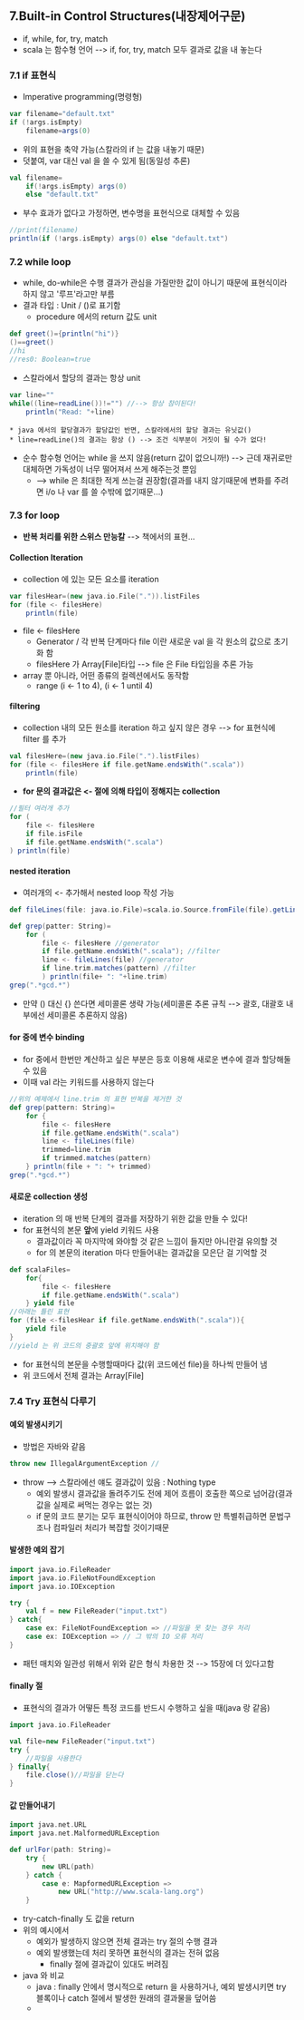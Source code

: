 ## 7.Built-in Control Structures(내장제어구문)
* if, while, for, try, match
* scala 는 함수형 언어 --> if, for, try, match 모두 결과로 값을 내 놓는다

### 7.1 if 표현식
* Imperative programming(명령형)
```scala
var filename="default.txt"
if (!args.isEmpty)
	filename=args(0)
```
* 위의 표현을 축약 가능(스칼라의 if 는 값을 내놓기 때문)
* 덧붙여, var 대신 val 을 쓸 수 있게 됨(동일성 추론)
```scala
val filename=
	if(!args.isEmpty) args(0)
	else "default.txt"
```
* 부수 효과가 없다고 가정하면, 변수명을 표현식으로 대체할 수 있음
```scala
//print(filename)
println(if (!args.isEmpty) args(0) else "default.txt")
```

### 7.2 while loop
* while, do-while은 수행 결과가 관심을 가질만한 값이 아니기 때문에 표현식이라 하지 않고 '루프'라고만 부름
* 결과 타입 :  Unit / ()로 표기함
	* procedure 에서의 return 값도 unit
```scala
def greet()={println("hi")}
()==greet()
//hi
//res0: Boolean=true
```
* 스칼라에서 할당의 결과는 항상 unit
```scala
var line=""
while((line=readLine())!="") //--> 항상 참이된다!
	println("Read: "+line)
```
	* java 에서의 할당결과가 할당값인 반면, 스칼라에서의 할당 결과는 유닛값()
	* line=readLine()의 결과는 항상 () --> 조건 식부분이 거짓이 될 수가 없다!
* 순수 함수형 언어는 while 을 쓰지 않음(return 값이 없으니까!) --> 근데 재귀로만 대체하면 가독성이 너무 떨어져서 쓰게 해주는것 뿐임
	* --> while 은 최대한 적게 쓰는걸 권장함(결과를 내지 않기때문에 변화를 주려면 i/o 나 var 를 쓸 수밖에 없기때문...)

### 7.3 for loop
* **반복 처리를 위한 스위스 만능칼** --> 책에서의 표현...

#### Collection Iteration
* collection 에 있는 모든 요소를 iteration
```scala
var filesHear=(new java.io.File(".")).listFiles
for (file <- filesHere)
	println(file)
```
* file <- filesHere
	* Generator / 각 반복 단계마다 file 이란 새로운 val 을 각 원소의 값으로 초기화 함
	* filesHere 가 Array[File]타입 --> file 은 File 타입임을 추론 가능
* array 뿐 아니라, 어떤 종류의 컬렉션에서도 동작함
	* range (i <- 1 to 4), (i <- 1 until 4)

#### filtering
* collection 내의 모든 원소를 iteration 하고 싶지 않은 경우 --> for 표현식에 filter 를 추가
```scala
val filesHere=(new java.io.File(".").listFiles)
for (file <- filesHere if file.getName.endsWith(".scala"))
	println(file)
```
* **for 문의 결과값은 <- 절에 의해 타입이 정해지는 collection**
```scala
//필터 여러개 추가
for (
	file <- filesHere
	if file.isFile
	if file.getName.endsWith(".scala")
) println(file)
```

#### nested iteration
* 여러개의 <- 추가해서 nested loop 작성 가능
```scala
def fileLines(file: java.io.File)=scala.io.Source.fromFile(file).getLines().toList

def grep(patter: String)=
	for (
		file <- filesHere //generator
		if file.getName.endsWith(".scala"); //filter
		line <- fileLines(file) //generator
		if line.trim.matches(pattern) //filter
		) println(file+ ": "+line.trim)
grep(".*gcd.*")
```
* 만약 () 대신 {} 쓴다면 세미콜론 생략 가능(세미콜론 추론 규칙 --> 괄호, 대괄호 내부에선 세미콜론 추론하지 않음)

#### for 중에 변수 binding
* for 중에서 한번만 계산하고 싶은 부분은 등호 이용해 새로운 변수에 결과 할당해둘 수 있음
* 이때 val 라는 키워드를 사용하지 않는다
```scala
//위의 예제에서 line.trim 의 표현 반복을 제거한 것
def grep(pattern: String)=
	for {
		file <- filesHere
		if file.getName.endsWith(".scala")
		line <- fileLines(file)
		trimmed=line.trim
		if trimmed.matches(pattern)
	} println(file + ": "+ trimmed)
grep(".*gcd.*")
```

#### 새로운 collection 생성
* iteration 의 매 반복 단계의 결과를 저장하기 위한 값을 만들 수 있다!
* for 표현식의 본문 **앞**에 yield 키워드 사용
	* 결과값이라 꼭 마지막에 와야할 것 같은 느낌이 들지만 아니란걸 유의할 것
	* for 의 본문의 iteration 마다 만들어내는 결과값을 모은단 걸 기억할 것
```scala
def scalaFiles=
	for{
		file <- filesHere
		if file.getName.endsWith(".scala")
	} yield file
//아래는 틀린 표현
for (file <-filesHear if file.getName.endsWith(".scala")){
	yield file
}
//yield 는 위 코드의 중괄호 앞에 위치해야 함
```
* for 표현식의 본문을 수행할때마다 값(위 코드에선 file)을 하나씩 만들어 냄
* 위 코드에서 전체 결과는 Array[File]

### 7.4 Try 표현식 다루기

#### 예외 발생시키기
* 방법은 자바와 같음
```scala
throw new IllegalArgumentException //
```
* throw --> 스칼라에선 얘도 결과값이 있음 : Nothing type
	* 예외 발생시 결과값을 돌려주기도 전에 제어 흐름이 호출한 쪽으로 넘어감(결과값을 실제로 써먹는 경우는 없는 것)
	* if 문의 코드 분기는 모두 표현식이어야 하므로, throw 만 특별취급하면 문법구조나 컴파일러 처리가 복잡할 것이기때문

#### 발생한 예외 잡기
```scala
import java.io.FileReader
import java.io.FileNotFoundException
import java.io.IOException

try {
	val f = new FileReader("input.txt")
} catch{
	case ex: FileNotFoundException => //파일을 못 찾는 경우 처리
	case ex: IOException => // 그 밖의 IO 오류 처리
}
```
* 패턴 매치와 일관성 위해서 위와 같은 형식 차용한 것 --> 15장에 더 있다고함

#### finally 절
* 표현식의 결과가 어떻든 특정 코드를 반드시 수행하고 싶을 때(java 랑 같음)
```scala
import java.io.FileReader

val file=new FileReader("input.txt")
try {
	//파일을 사용한다
} finally{
	file.close()//파일을 닫는다
}
```

#### 값 만들어내기
```scala
import java.net.URL
import java.net.MalformedURLException

def urlFor(path: String)=
	try {
		new URL(path)
	} catch {
		case e: MapformedURLException =>
			new URL("http://www.scala-lang.org")
	}
```
* try-catch-finally 도 값을 return
* 위의 예시에서
	* 예외가 발생하지 않으면 전체 결과는 try 절의 수행 결과
	* 예외 발생했는데 처리 못하면 표현식의 결과는 전혀 없음
		* finally 절에 결과값이 있대도 버려짐
* java 와 비교
	* java : finally 안에서 명시적으로 return 을 사용하거나, 예외 발생시키면 try 블록이나 catch 절에서 발생한 원래의 결과물을 덮어씀
	* 
```scala


```








